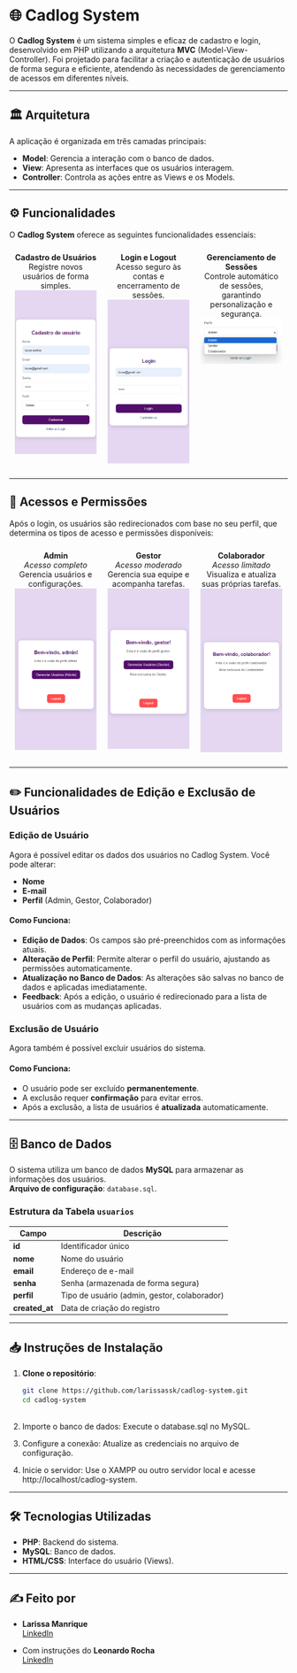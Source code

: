 # 🌐 Cadlog System

O **Cadlog System** é um sistema simples e eficaz de cadastro e login, desenvolvido em PHP utilizando a arquitetura **MVC** (Model-View-Controller). Foi projetado para facilitar a criação e autenticação de usuários de forma segura e eficiente, atendendo às necessidades de gerenciamento de acessos em diferentes níveis.

---

## 🏛️ Arquitetura

A aplicação é organizada em três camadas principais:

- **Model**: Gerencia a interação com o banco de dados.
- **View**: Apresenta as interfaces que os usuários interagem.
- **Controller**: Controla as ações entre as Views e os Models.

---

## ⚙️ Funcionalidades

O **Cadlog System** oferece as seguintes funcionalidades essenciais:

<div style="display: flex; justify-content: space-around; align-items: flex-start;">

  <div style="text-align: center; margin: 10px; width: 150px;">
    <strong>Cadastro de Usuários</strong><br>
    Registre novos usuários de forma simples.<br>
    <img src="img/cad.png" width="150px" />
  </div>

  <div style="text-align: center; margin: 10px; width: 150px;">
    <strong>Login e Logout</strong><br>
    Acesso seguro às contas e encerramento de sessões.<br>
    <img src="img/login.png" width="150px" />
  </div>

  <div style="text-align: center; margin: 10px; width: 150px;">
    <strong>Gerenciamento de Sessões</strong><br>
    Controle automático de sessões, garantindo personalização e segurança.<br>
    <img src="img/tipos-usuarios.png" width="150px" />
  </div>

</div>

---

## 🌟 Acessos e Permissões

Após o login, os usuários são redirecionados com base no seu perfil, que determina os tipos de acesso e permissões disponíveis:

<div style="display: flex; justify-content: space-around; align-items: flex-start;">

  <div style="text-align: center; margin: 10px; width: 150px;">
    <strong>Admin</strong><br>
    <em>Acesso completo</em><br>
    Gerencia usuários e configurações.<br>
    <img src="img/adm.png" width="150px" />
  </div>

  <div style="text-align: center; margin: 10px; width: 150px;">
    <strong>Gestor</strong><br>
    <em>Acesso moderado</em><br>
    Gerencia sua equipe e acompanha tarefas.<br>
    <img src="img/gestor.png" width="150px" />
  </div>

  <div style="text-align: center; margin: 10px; width: 150px;">
    <strong>Colaborador</strong><br>
    <em>Acesso limitado</em><br>
    Visualiza e atualiza suas próprias tarefas.<br>
    <img src="img/colab.png" width="150px" />
  </div>

</div>

---

## ✏️ Funcionalidades de Edição e Exclusão de Usuários

### Edição de Usuário
Agora é possível editar os dados dos usuários no Cadlog System. Você pode alterar:

- **Nome**
- **E-mail**
- **Perfil** (Admin, Gestor, Colaborador)

#### Como Funciona:
- **Edição de Dados**: Os campos são pré-preenchidos com as informações atuais.
- **Alteração de Perfil**: Permite alterar o perfil do usuário, ajustando as permissões automaticamente.
- **Atualização no Banco de Dados**: As alterações são salvas no banco de dados e aplicadas imediatamente.
- **Feedback**: Após a edição, o usuário é redirecionado para a lista de usuários com as mudanças aplicadas.

### Exclusão de Usuário
Agora também é possível excluir usuários do sistema.

#### Como Funciona:
- O usuário pode ser excluído **permanentemente**.
- A exclusão requer **confirmação** para evitar erros.
- Após a exclusão, a lista de usuários é **atualizada** automaticamente.

---

## 🗄️ Banco de Dados

O sistema utiliza um banco de dados **MySQL** para armazenar as informações dos usuários.  
**Arquivo de configuração**: `database.sql`.

### Estrutura da Tabela `usuarios`

| Campo        | Descrição                                    |
|--------------|----------------------------------------------|
| **id**       | Identificador único                          |
| **nome**     | Nome do usuário                              |
| **email**    | Endereço de e-mail                          |
| **senha**    | Senha (armazenada de forma segura)          |
| **perfil**   | Tipo de usuário (admin, gestor, colaborador) |
| **created_at**| Data de criação do registro                 |

---

## 📥 Instruções de Instalação

1. **Clone o repositório**:
   ```bash
   git clone https://github.com/larissassk/cadlog-system.git
   cd cadlog-system


   
2. Importe o banco de dados: Execute o database.sql no MySQL.



3. Configure a conexão: Atualize as credenciais no arquivo de configuração.



4. Inicie o servidor: Use o XAMPP ou outro servidor local e acesse http://localhost/cadlog-system.

---

## 🛠️ Tecnologias Utilizadas

- **PHP**: Backend do sistema.
- **MySQL**: Banco de dados.
- **HTML/CSS**: Interface do usuário (Views).

---

## ✍️ Feito por

- **Larissa Manrique**  
  [LinkedIn](https://www.linkedin.com/in/larissa-manrique/)

- Com instruções do **Leonardo Rocha**  
  [LinkedIn](https://www.linkedin.com/in/leonardossrocha/)


